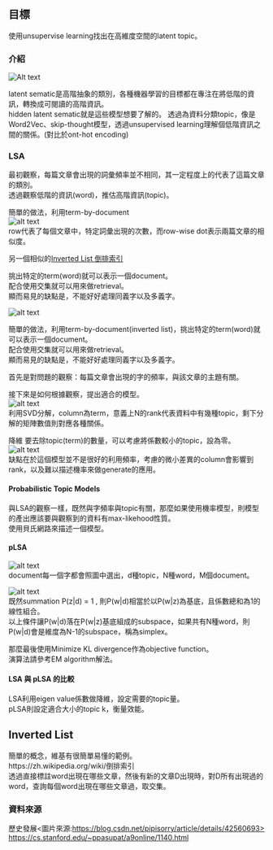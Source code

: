 
## 目標

使用unsupervise learning找出在高維度空間的latent topic。

### 介紹

![Alt text][1]

latent sematic是高階抽象的類別，各種機器學習的目標都在專注在將低階的資訊，轉換成可閱讀的高階資訊。</br>
hidden latent sematic就是這些模型想要了解的。
透過為資料分類topic，像是Word2Vec、skip-thought模型，透過unsupervised learning理解個低階資訊之間的關係。(對比於ont-hot encoding)


### LSA

最初觀察，每篇文章會出現的詞彙頻率並不相同，其一定程度上的代表了這篇文章的類別。</br>
透過觀察低階的資訊(word)，推估高階資訊(topic)。</br>

簡單的做法，利用term-by-document</br>
![alt text][2]</br>
row代表了每個文章中，特定詞彙出現的次數，而row-wise dot表示兩篇文章的相似度。</br>

另一個相似的[Inverted List 倒排索引](#inverted_list)





挑出特定的term(word)就可以表示一個document。</br>
配合使用交集就可以用來做retrieval。</br>
顯而易見的缺點是，不能好好處理同義字以及多義字。</br>

![alt text][2]



簡單的做法，利用term-by-document(inverted list)，挑出特定的term(word)就可以表示一個document。</br>配合使用交集就可以用來做retrieval。</br>
顯而易見的缺點是，不能好好處理同義字以及多義字。</br>


首先是對問題的觀察：每篇文章會出現的字的頻率，與該文章的主題有關。</br>

接下來是如何根據觀察，提出適合的模型。</br>![alt text](https://github.com/k123321141/paper_notes/blob/master/class/img2.png)</br>
利用SVD分解，column為term，意義上N的rank代表資料中有幾種topic，剩下分解的矩陣數值則對應各種關係。</br>

降維 要去除topic(term)的數量，可以考慮將係數較小的topic，設為零。</br>![alt text](https://github.com/k123321141/paper_notes/blob/master/class/img3.png)</br>
缺點在於這個模型並不是很好的利用頻率，考慮的微小差異的column會影響到rank，以及難以描述機率來做generate的應用。</br>

#### Probabilistic Topic Models

與LSA的觀察一樣，既然與字頻率與topic有關，那麼如果使用機率模型，則模型的產出應該要與觀察到的資料有max-likehood性質。</br>
使用貝氏網路來描述一個模型。</br>

#### pLSA

![alt text](https://github.com/k123321141/paper_notes/blob/master/class/img4.png)</br>
document每一個字都會照圖中選出，d種topic，N種word，M個document。</br>

![alt text](https://github.com/k123321141/paper_notes/blob/master/class/img5.png)</br>
既然summation P(z|d) = 1 , 則P(w|d)相當於以P(w|z)為基底，且係數總和為1的線性組合。</br>
以上條件讓P(w|d)落在P(w|z)基底組成的subspace，如果共有N種word，則P(w|d)會是維度為N-1的subspace，稱為simplex。</br>

那麼最後使用Minimize KL divergence作為objective function。</br>
演算法請參考EM algorithm解法。</br>

#### LSA 與 pLSA 的比較

LSA利用eigen value係數做降維，設定需要的topic量。</br>
pLSA則設定適合大小的topic k，衡量效能。</br>




<h2 id="inverted_list">Inverted List</h2>
簡單的概念，維基有很簡單易懂的範例。</br>
https://zh.wikipedia.org/wiki/倒排索引</br>
透過直接標註word出現在哪些文章，然後有新的文章D出現時，對D所有出現過的word，查詢每個word出現在哪些文章過，取交集。









### 資料來源
歷史發展<圖片來源:https://blog.csdn.net/pipisorry/article/details/42560693></br>
https://cs.stanford.edu/~ppasupat/a9online/1140.html</br>

[1]: https://github.com/k123321141/paper_notes/blob/master/class/img6.png
[2]: https://github.com/k123321141/paper_notes/blob/master/class/img7.png
